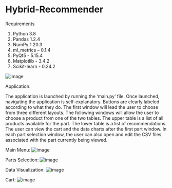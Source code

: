 # Hybrid-Recommender

Requirements

1. Python 3.8 
2. Pandas 1.2.4 
3. NumPy 1.20.3
4. ml_metrics – 0.1.4
5. PyQt5 - 5.15.4
6. Matplotlib - 3.4.2
7. Scikit-learn - 0.24.2

![image](https://github.com/AudreyGH/Hybrid-Recommender-System/assets/86178038/c0af0293-dd75-4c0a-8323-7a22b5498e78)

Application:

The application is launched by running the ‘main.py’ file. Once launched, navigating the application is self-explanatory. Buttons are clearly labeled according to what they do. The first window will lead the user to choose from three different layouts. The following windows will allow the user to choose a product from one of the two tables. The upper table is a list of all products available for the part. The lower table is a list of recommendations. The user can view the cart and the data charts after the first part window. In each part selection window, the user can also open and edit the CSV files associated with the part currently being viewed. 

Main Menu:
![image](https://github.com/AudreyGH/Hybrid-Recommender-System/assets/86178038/5eb80408-9a98-49ce-9f9c-507b7acfbf75)

Parts Selection:
![image](https://github.com/AudreyGH/Hybrid-Recommender-System/assets/86178038/cfa2ce97-2a25-490b-b213-0a2285527aa5)

Data Visualization:
![image](https://github.com/AudreyGH/Hybrid-Recommender-System/assets/86178038/51aee03b-7b82-4316-918f-440bf6d555e6)

Cart:
![image](https://github.com/AudreyGH/Hybrid-Recommender-System/assets/86178038/4b97280f-0d55-4d84-b705-63c0460090c7)











